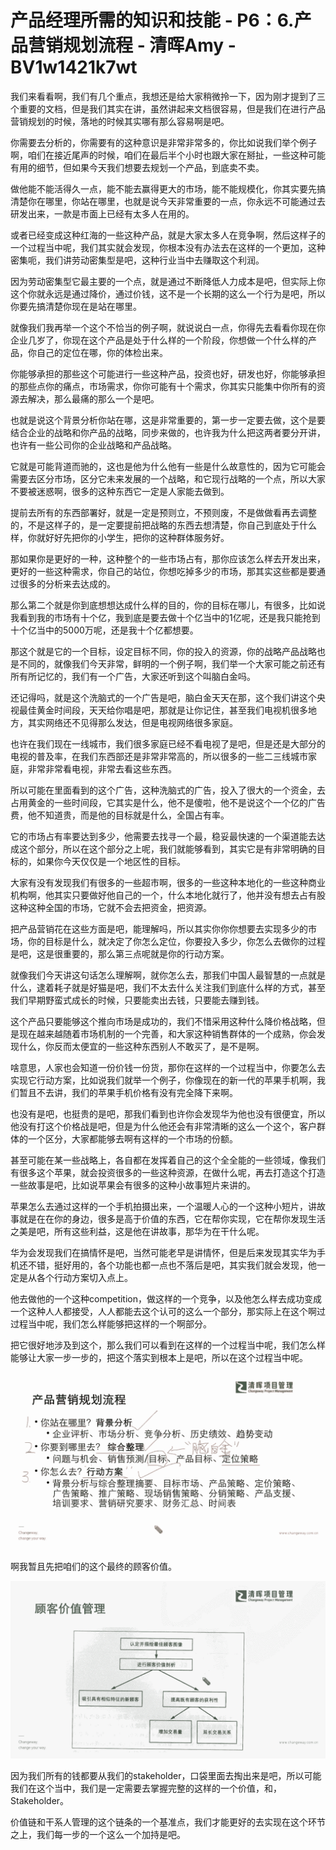 # 产品经理所需的知识和技能 - P6：6.产品营销规划流程 - 清晖Amy - BV1w1421k7wt

我们来看看啊，我们有几个重点，我想还是给大家稍微拎一下，因为刚才提到了三个重要的文档，但是我们其实在讲，虽然讲起来文档很容易，但是我们在进行产品营销规划的时候，落地的时候其实哪有那么容易啊是吧。

你需要去分析的，你需要有的这种意识是非常非常多的，你比如说我们举个例子啊，咱们在接近尾声的时候，咱们在最后半个小时也跟大家在掰扯，一些这种可能有用的细节，但如果今天我们想要去规划一个产品，到底卖不卖。

做他能不能活得久一点，能不能去赢得更大的市场，能不能规模化，你其实要先搞清楚你在哪里，你站在哪里，也就是说今天非常重要的一点，你永远不可能通过去研发出来，一款是市面上已经有太多人在用的。

或者已经变成这种红海的一些这种产品，就是大家太多人在竞争啊，然后这样子的一个过程当中呢，我们其实就会发现，你根本没有办法去在这样的一个更加，这种密集呃，我们讲劳动密集型是吧，这种行业当中去赚取这个利润。

因为劳动密集型它最主要的一个点，就是通过不断降低人力成本是吧，但实际上你这个你就永远是通过降价，通过价钱，这不是一个长期的这么一个行为是吧，所以你要先搞清楚你现在是站在哪里。

就像我们我再举一个这个不恰当的例子啊，就说说白一点，你得先去看看你现在你企业几岁了，你现在这个产品是处于什么样的一个阶段，你想做一个什么样的产品，你自己的定位在哪，你的体检出来。

你能够承担的那些这个可能进行一些这种产品，投资也好，研发也好，你能够承担的那些点你的痛点，市场需求，你你可能有十个需求，你其实只能集中你所有的资源去解决，那么最痛的那么一个是吧。

也就是说这个背景分析你站在哪，这是非常重要的，第一步一定要去做，这个是要结合企业的战略和你产品的战略，同步来做的，也许我为什么把这两者要分开讲，也许有一些公司你的企业战略和产品战略。

它就是可能背道而驰的，这也是他为什么他有一些是什么故意性的，因为它可能会需要去区分市场，区分它未来发展的一个战略，和它现行战略的一个点，所以大家不要被迷惑啊，很多的这种东西它一定是人家能去做到。

提前去所有的东西部署好，就是一定是预则立，不预则废，不是做做看再去调整的，不是这样子的，是一定要提前把战略的东西去想清楚，你自己到底处于什么样，你就好好先把你的小学生，把你的这种群体服务好。

那如果你是更好的一种，这种整个的一些市场占有，那你应该怎么样去开发出来，更好的一些这种需求，你自己的站位，你想吃掉多少的市场，那其实这些都是要通过很多的分析来去达成的。

那么第二个就是你到底想想达成什么样的目的，你的目标在哪儿，有很多，比如说我看到我的市场有十个亿，我到底是要去做十个亿当中的1亿呢，还是我只能抢到十个亿当中的5000万呢，还是我十个亿都想要。

那这个就是它的一个目标，设定目标不同，你的投入的资源，你的战略产品战略也是不同的，就像我们今天非常，鲜明的一个例子啊，我们举一个大家可能之前还有所有所记忆的，我们有一个广告，大家还听到这个叫脑白金吗。

还记得吗，就是这个洗脑式的一个广告是吧，脑白金天天在那，这个我们讲这个央视最佳黄金时间段，天天给你唱是吧，那就是让你记住，甚至我们电视机很多地方，其实网络还不见得那么发达，但是电视网络很多家庭。

也许在我们现在一线城市，我们很多家庭已经不看电视了是吧，但是还是大部分的电视的普及率，在我们东西部还是非常非常高的，所以很多的一些二三线城市家庭，非常非常看电视，非常去看这些东西。

所以可能在里面看到的这个广告，这种洗脑式的广告，投入了很大的一个资金，去占用黄金的一些时间段，它其实是什么，他不是傻啦，他不是说这个一个亿的广告费，他不知道贵，而是他的目标就是什么，全国占有率。

它的市场占有率要达到多少，他需要去找寻一个最，稳妥最快速的一个渠道能去达成这个部分，所以在这个部分之上呢，我们就能够看到，其实它是有非常明确的目标的，如果你今天仅仅是一个地区性的目标。

大家有没有发现我们有很多的一些超市啊，很多的一些这种本地化的一些这种商业机构啊，他其实只要做好他自己的一个，什么本地化就行了，他并没有想去占有股这种这种全国的市场，它就不会去把资金，把资源。

把产品营销花在这些方面是吧，能理解吗，所以其实你你你想要去实现多少的市场，你的目标是什么，就决定了你怎么定位，你要投入多少，你怎么去做你的过程是吧，这是很重要的，那么第三点呢就是你的行动方案。

就像我们今天讲这句话怎么理解啊，就你怎么去，那我们中国人最智慧的一点就是什么，逮着耗子就是好猫是吧，我们不太去什么关注我们到底什么样的方式，甚至我们早期野蛮式成长的时候，只要能卖出去钱，只要能去赚到钱。

这个产品只要能够这个推向市场是成功的，我们不惜采用这种什么降价格战略，但是现在越来越随着市场机制的一个完善，和大家这种销售群体的一个成熟，你会发现什么，你反而太便宜的一些这种东西别人不敢买了，是不是啊。

啥意思，人家也会知道一份价钱一份货，那你在这样的一个过程当中，你要怎么去实现它行动方案，比如说我们就举一个例子，你像现在的新一代的苹果手机啊，我们暂且不去讲，我们的苹果手机价格有没有完全降下来啊。

也没有是吧，也挺贵的是吧，那我们看到也许你会发现华为他也没有很便宜，所以他没有打这个价格战是吧，但是为什么他还会有非常清晰的这么一个这个，客户群体的一个区分，大家都能够去啊有这样的一个市场的份额。

甚至可能在某一些战略上，各自都在发挥着自己的这个全全能的一些领域，像我们有很多这个苹果，就会投资很多的一些这种资源，在做什么呢，再去打造这个打造一些故事是吧，比如说苹果会有很多的这种小故事短片来讲的。

苹果怎么去通过这样的一个手机拍摄出来，一个温暖人心的一个这种小短片，讲故事就是在在你的身边，很多是高于价值的东西，它在帮你实现，它在帮你发现生活之美是吧，所有这些利益，这是他在讲故事，那华为在干什么呢。

华为会发现我们在搞情怀是吧，当然可能老早是讲情怀，但是后来发现其实华为手机还不错，挺好用的，各个功能也都一点也不落后是吧，其实我们就会发现，他一定是从各个行动方案切入点上。

他去做他的一个这种competition，做这样的一个竞争，以及他怎么样去成功变成一个这种人人都接受，人人都能去这个认可的这么一个部分，那实际上在这个啊过过程当中呢，我们怎么样能够把这样的一个啊部分。

把它很好地涉及到这个，那么我们可以看到在这样的一个过程当中呢，我们怎么样能够让大家一步一步的，把这个落实到根本上是吧，所以在这个过程当中呢。



![](img/e51a323b72bb9ec0934f0d026f024115_1.png)

啊我暂且先把咱们的这个最终的顾客价值。

![](img/e51a323b72bb9ec0934f0d026f024115_3.png)

因为我们所有的钱都要从我们的stakeholder，口袋里面去掏出来是吧，所以可能我们在这个当中，我们是一定需要去掌握完整的这样的一个价值，和，Stakeholder。

价值链和干系人管理的这个链条的一个基准点，我们才能更好的去实现在这个环节之上，我们每一步的一个这么一个加持是吧。

